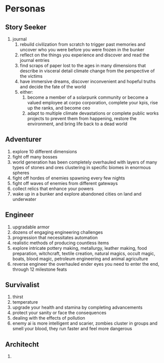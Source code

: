 # Personas

## Story Seeker

1. journal
   1. rebuild civilization from scratch to trigger past memories and uncover who you were before you were frozen in the bunker
   2. reflect on the things you experience and discover and read the journal entries
   3. find scraps of paper lost to the ages in many dimensions that describe in visceral detail climate change from the perspective of the victims
   4. have immersive dreams, discover inconvenient and hopeful truths and decide the fate of the world
   5. either:
      1. become a member of a solarpunk community or become a valued employee at corpo corporation, complete your kpis, rise up the ranks, and become ceo
      2. adapt to multiple climate devastations or complete public works projects to prevent them from happening, restore the environment, and bring life back to a dead world

## Adventurer

1. explore 10 different dimensions
2. fight off many bosses
3. world generation has been completely overhauled with layers of many types of stones and ores clustering in specific biomes in enormous spheres
4. fight off hordes of enemies spawning every few nights
5. fight off waves of enemies from different gateways
6. collect relics that enhance your powers
7. wake up in a bunker and explore abandoned cities on land and underwater

## Engineer

1. upgradable armor
2. dozens of engaging engineering challenges
3. progression that necessitates automation
4. realistic methods of producing countless items
5. explore intricate pottery making, metallurgy, leather making, food preparation, witchcraft, textile creation, natural magics, occult magic, boats, blood magic, petroleum engineering and animal agriculture
6. reverse engineer the overhauled ender eyes you need to enter the end, through 12 milestone feats

## Survivalist

1. thirst
2. temperature
3. upgrade your health and stamina by completing advancements
4. protect your sanity or face the consequences
5. dealing with the effects of pollution
6. enemy ai is more intelligent and scarier, zombies cluster in groups and smell your blood, they run faster and feel more dangerous

## Architecht

1.
